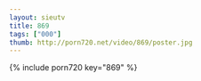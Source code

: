 ```yaml
--- 
layout: sieutv
title: 869
tags: ["000"]
thumb: http://porn720.net/video/869/poster.jpg
---
```

{% include porn720 key="869" %} 
